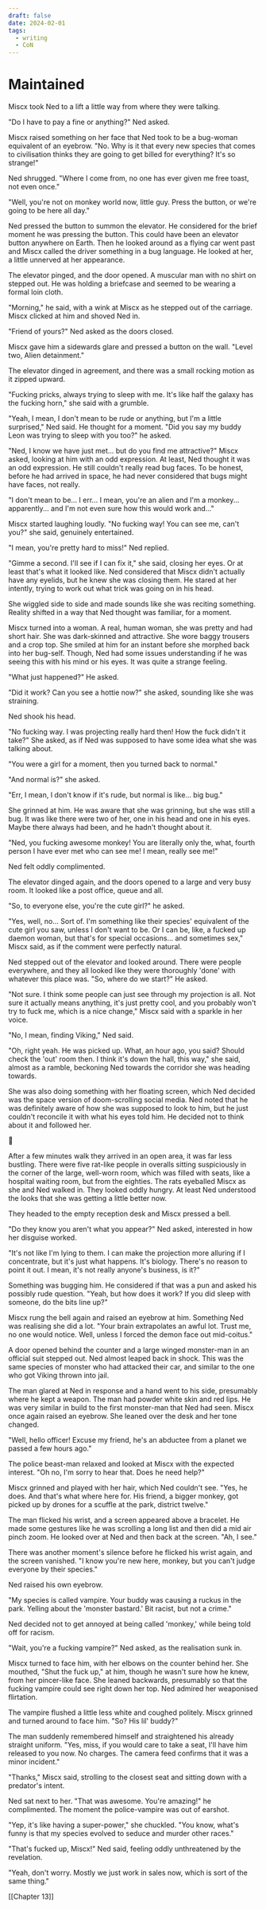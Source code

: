 ```yaml
---
draft: false
date: 2024-02-01
tags:
  - writing
  - CoN
---
```

# Maintained #
Miscx took Ned to a lift a little way from where they were talking.

"Do I have to pay a fine or anything?" Ned asked.

Miscx raised something on her face that Ned took to be a bug-woman equivalent of an eyebrow. "No. Why is it that every new species that comes to civilisation thinks they are going to get billed for everything? It's so strange!"

Ned shrugged. "Where I come from, no one has ever given me free toast, not even once."

"Well, you're not on monkey world now, little guy. Press the button, or we're going to be here all day."

Ned pressed the button to summon the elevator. He considered for the brief moment he was pressing the button. This could have been an elevator button anywhere on Earth. Then he looked around as a flying car went past and Miscx called the driver something in a bug language. He looked at her, a little unnerved at her appearance.

The elevator pinged, and the door opened. A muscular man with no shirt on stepped out. He was holding a briefcase and seemed to be wearing a formal loin cloth.

"Morning," he said, with a wink at Miscx as he stepped out of the carriage. Miscx clicked at him and shoved Ned in.

"Friend of yours?" Ned asked as the doors closed.

Miscx gave him a sidewards glare and pressed a button on the wall. "Level two, Alien detainment."

The elevator dinged in agreement, and there was a small rocking motion as it zipped upward.

"Fucking pricks, always trying to sleep with me. It's like half the galaxy has the fucking horn," she said with a grumble.

"Yeah, I mean, I don't mean to be rude or anything, but I'm a little surprised," Ned said. He thought for a moment. "Did you say my buddy Leon was trying to sleep with you too?" he asked.

"Ned, I know we have just met... but do you find me attractive?" Miscx asked, looking at him with an odd expression. At least, Ned thought it was an odd expression. He still couldn't really read bug faces. To be honest, before he had arrived in space, he had never considered that bugs might have faces, not really.

"I don't mean to be... I err... I mean, you're an alien and I'm a monkey... apparently... and I'm not even sure how this would work and..."

Miscx started laughing loudly. "No fucking way! You can see me, can't you?" she said, genuinely entertained.

"I mean, you're pretty hard to miss!" Ned replied.

"Gimme a second. I'll see if I can fix it," she said, closing her eyes. Or at least that's what it looked like. Ned considered that Miscx didn't actually have any eyelids, but he knew she was closing them. He stared at her intently, trying to work out what trick was going on in his head.

She wiggled side to side and made sounds like she was reciting something. Reality shifted in a way that Ned thought was familiar, for a moment.

Miscx turned into a woman. A real, human woman, she was pretty and had short hair. She was dark-skinned and attractive. She wore baggy trousers and a crop top. She smiled at him for an instant before she morphed back into her bug-self. Though, Ned had some issues understanding if he was seeing this with his mind or his eyes. It was quite a strange feeling.

"What just happened?" He asked.

"Did it work? Can you see a hottie now?" she asked, sounding like she was straining.

Ned shook his head.

"No fucking way. I was projecting really hard then! How the fuck didn't it take?" She asked, as if Ned was supposed to have some idea what she was talking about.

"You were a girl for a moment, then you turned back to normal."

"And normal is?" she asked.

"Err, I mean, I don't know if it's rude, but normal is like... big bug."

She grinned at him. He was aware that she was grinning, but she was still a bug. It was like there were two of her, one in his head and one in his eyes. Maybe there always had been, and he hadn't thought about it.

"Ned, you fucking awesome monkey! You are literally only the, what, fourth person I have ever met who can see me! I mean, really see me!"

Ned felt oddly complimented.

The elevator dinged again, and the doors opened to a large and very busy room. It looked like a post office, queue and all.

"So, to everyone else, you're the cute girl?" he asked.

"Yes, well, no... Sort of. I'm something like their species' equivalent of the cute girl you saw, unless I don't want to be. Or I can be, like, a fucked up daemon woman, but that's for special occasions... and sometimes sex," Miscx said, as if the comment were perfectly natural.

Ned stepped out of the elevator and looked around. There were people everywhere, and they all looked like they were thoroughly 'done' with whatever this place was. "So, where do we start?" He asked.

"Not sure. I think some people can just see through my projection is all. Not sure it actually means anything, it's just pretty cool, and you probably won't try to fuck me, which is a nice change," Miscx said with a sparkle in her voice.

"No, I mean, finding Viking," Ned said.

"Oh, right yeah. He was picked up. What, an hour ago, you said? Should check the 'out' room then. I think it's down the hall, this way," she said, almost as a ramble, beckoning Ned towards the corridor she was heading towards.

She was also doing something with her floating screen, which Ned decided was the space version of doom-scrolling social media. Ned noted that he was definitely aware of how she was supposed to look to him, but he just couldn't reconcile it with what his eyes told him. He decided not to think about it and followed her.

  💠

After a few minutes walk they arrived in an open area, it was far less bustling. There were five rat-like people in overalls sitting suspiciously in the corner of the large, well-worn room, which was filled with seats, like a hospital waiting room, but from the eighties. The rats eyeballed Miscx as she and Ned walked in. They looked oddly hungry. At least Ned understood the looks that she was getting a little better now.

They headed to the empty reception desk and Miscx pressed a bell.

"Do they know you aren't what you appear?" Ned asked, interested in how her disguise worked.

"It's not like I'm lying to them. I can make the projection more alluring if I concentrate, but it's just what happens. It's biology. There's no reason to point it out. I mean, it's not really anyone's business, is it?"

Something was bugging him. He considered if that was a pun and asked his possibly rude question. "Yeah, but how does it work? If you did sleep with someone, do the bits line up?"

Miscx rung the bell again and raised an eyebrow at him. Something Ned was realising she did a lot. "Your brain extrapolates an awful lot. Trust me, no one would notice. Well, unless I forced the demon face out mid-coitus."

A door opened behind the counter and a large winged monster-man in an official suit stepped out. Ned almost leaped back in shock. This was the same species of monster who had attacked their car, and similar to the one who got Viking thrown into jail.

The man glared at Ned in response and a hand went to his side, presumably where he kept a weapon. The man had powder white skin and red lips. He was very similar in build to the first monster-man that Ned had seen. Miscx once again raised an eyebrow. She leaned over the desk and her tone changed.

"Well, hello officer! Excuse my friend, he's an abductee from a planet we passed a few hours ago."

The police beast-man relaxed and looked at Miscx with the expected interest. "Oh no, I'm sorry to hear that. Does he need help?"

Miscx grinned and played with her hair, which Ned couldn't see. "Yes, he does. And that's what where here for. His friend, a bigger monkey, got picked up by drones for a scuffle at the park, district twelve."

The man flicked his wrist, and a screen appeared above a bracelet. He made some gestures like he was scrolling a long list and then did a mid air pinch zoom. He looked over at Ned and then back at the screen. "Ah, I see."

There was another moment's silence before he flicked his wrist again, and the screen vanished. "I know you're new here, monkey, but you can't judge everyone by their species."

Ned raised his own eyebrow.

"My species is called vampire. Your buddy was causing a ruckus in the park. Yelling about the 'monster bastard.' Bit racist, but not a crime."

Ned decided not to get annoyed at being called 'monkey,' while being told off for racism.

"Wait, you're a fucking vampire?" Ned asked, as the realisation sunk in.

Miscx turned to face him, with her elbows on the counter behind her. She mouthed, "Shut the fuck up," at him, though he wasn't sure how he knew, from her pincer-like face. She leaned backwards, presumably so that the fucking vampire could see right down her top. Ned admired her weaponised flirtation.

The vampire flushed a little less white and coughed politely. Miscx grinned and turned around to face him. "So? His lil' buddy?"

The man suddenly remembered himself and straightened his already straight uniform. "Yes, miss, if you would care to take a seat, I'll have him released to you now. No charges. The camera feed confirms that it was a minor incident."

"Thanks," Miscx said, strolling to the closest seat and sitting down with a predator's intent.

Ned sat next to her. "That was awesome. You're amazing!" he complimented. The moment the police-vampire was out of earshot.

"Yep, it's like having a super-power," she chuckled. "You know, what's funny is that my species evolved to seduce and murder other races."

"That's fucked up, Miscx!" Ned said, feeling oddly unthreatened by the revelation.

"Yeah, don't worry. Mostly we just work in sales now, which is sort of the same thing."

[[Chapter 13]]